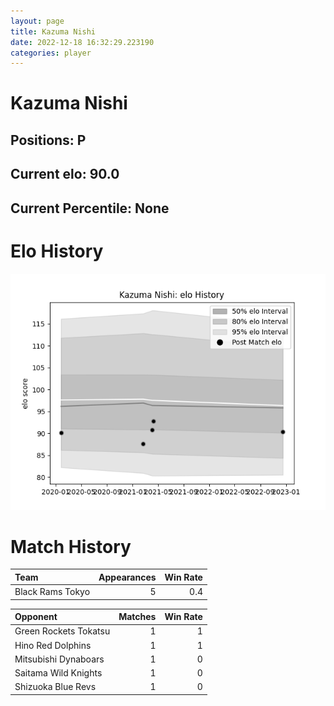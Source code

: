 ```yaml
---  
layout: page  
title: Kazuma Nishi  
date: 2022-12-18 16:32:29.223190  
categories: player  
---
```

# Kazuma Nishi

## Positions: P

## Current elo: 90.0

## Current Percentile: None

# Elo History


![elo history](history_KazumaNishi.png)
# Match History


| Team             |   Appearances |   Win Rate |
|:-----------------|--------------:|-----------:|
| Black Rams Tokyo |             5 |        0.4 |

| Opponent              |   Matches |   Win Rate |
|:----------------------|----------:|-----------:|
| Green Rockets Tokatsu |         1 |          1 |
| Hino Red Dolphins     |         1 |          1 |
| Mitsubishi Dynaboars  |         1 |          0 |
| Saitama Wild Knights  |         1 |          0 |
| Shizuoka Blue Revs    |         1 |          0 |